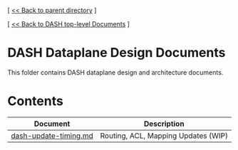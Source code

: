 [ [ << Back to parent directory](../README.md) ]

[ [ << Back to DASH top-level Documents](../../README.md#contents) ]

# DASH Dataplane Design Documents

This folder contains DASH dataplane design and architecture documents.

# Contents

| Document                                               | Description                                |
| ------------------------------------------------------ | ------------------------------------------ |
|[dash-update-timing.md](dash-update-timing.md)|Routing, ACL, Mapping Updates (WIP)|
